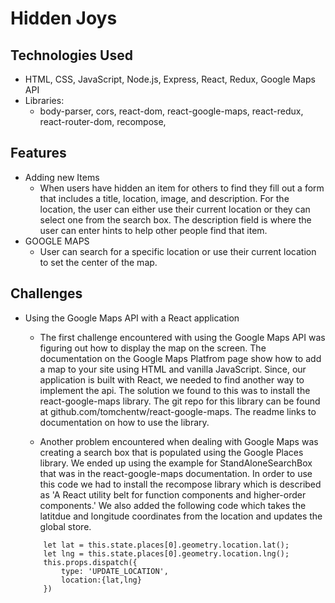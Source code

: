 # Hidden Joys  


## Technologies Used  
- HTML, CSS, JavaScript, Node.js, Express, React, Redux, Google Maps API
- Libraries:  
    - body-parser, cors, react-dom, react-google-maps, react-redux, react-router-dom, recompose, 

## Features  
- Adding new Items  
    - When users have hidden an item for others to find they fill out a form that includes a title, location, image, and description. For the location, the user can either use their current location or they can select one from the search box. The description field is where the user can enter hints to help other people find that item.
- GOOGLE MAPS
    - User can search for a specific location or use their current location to set the center of the map.

## Challenges  
- Using the Google Maps API with a React application  
    - The first challenge encountered with using the Google Maps API was figuring out how to display the map on the screen. The documentation on the Google Maps Platfrom page show how to add a map to your site using HTML and vanilla JavaScript. Since, our application is built with React, we needed to find another way to implement the api.  The solution we found to this was to install the react-google-maps library. The git repo for this library can be found at github.com/tomchentw/react-google-maps. The readme links to documentation on how to use the library.
    
    - Another problem encountered when dealing with Google Maps was creating a search box that is populated using the Google Places library. We ended up using the example for StandAloneSearchBox that was in the react-google-maps documentation. In order to use this code we had to install the recompose library which is described as 'A React utility belt for function components and higher-order components.' We also added the following code which takes the latitdue and longitude coordinates from the location and updates the global store.
    ```
        let lat = this.state.places[0].geometry.location.lat();
        let lng = this.state.places[0].geometry.location.lng();
        this.props.dispatch({
            type: 'UPDATE_LOCATION',
            location:{lat,lng}
        })
    ```